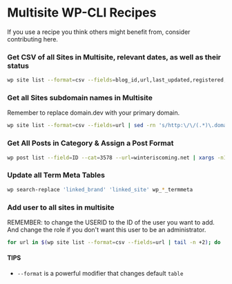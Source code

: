 # Multisite WP-CLI Recipes

If you use a recipe you think others might benefit from, consider contributing here.

### Get CSV of all Sites in Multisite, relevant dates, as well as their status

```bash
wp site list --format=csv --fields=blog_id,url,last_updated,registered,public,archived,deleted,spam,mature
```

### Get all Sites subdomain names in Multisite
Remember to replace domain.dev with your primary domain.
```bash
wp site list --format=csv --fields=url | sed -rn 's/http:\/\/(.*)\.domain.dev\//\1/gp'
```

### Get All Posts in Category & Assign a Post Format
```bash
wp post list --field=ID --cat=3578 --url=winteriscoming.net | xargs -n1 -I {} sh -c 'wp post term set {} post_format post-format-event-preview --url=winteriscoming.net; echo {};'
```

### Update all Term Meta Tables

```bash
wp search-replace 'linked_brand' 'linked_site' wp_*_termmeta
```
### Add user to all sites in multisite 
REMEMBER: to change the USERID to the ID of the user you want to add. And change the role if you don't want this user to be an administrator. 

```bash
for url in $(wp site list --format=csv --fields=url | tail -n +2); do   echo "$url:";   wp user set-role USERID administrator; done
```
#### TIPS
* `--format` is a powerful modifier that changes default `table`
